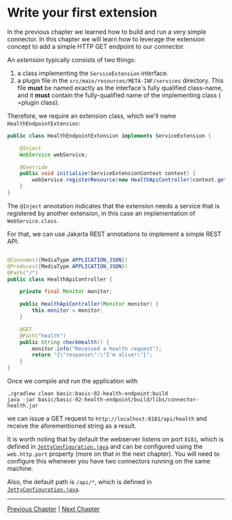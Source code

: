 # Write your first extension

In the previous chapter we learned how to build and run a very simple connector. In this chapter we will learn how to
leverage the extension concept to add a simple HTTP GET endpoint to our connector.

An _extension_ typically consists of two things:

1. a class implementing the `ServiceExtension` interface.
2. a plugin file in the `src/main/resources/META-INF/services` directory. This file **must** be named exactly as the
   interface's fully qualified class-name, and it **must** contain the fully-qualified name of the implementing class (
   =plugin class).

Therefore, we require an extension class, which we'll name `HealthEndpointExtension`:

```java
public class HealthEndpointExtension implements ServiceExtension {

    @Inject
    WebService webService;

    @Override
    public void initialize(ServiceExtensionContext context) {
        webService.registerResource(new HealthApiController(context.getMonitor()));
    }
}
```

The `@Inject` annotation indicates that the extension needs a service that is registered by another extension, in
this case an implementation of `WebService.class`.

For that, we can use Jakarta REST annotations to implement a simple REST API:

```java

@Consumes({MediaType.APPLICATION_JSON})
@Produces({MediaType.APPLICATION_JSON})
@Path("/")
public class HealthApiController {

    private final Monitor monitor;

    public HealthApiController(Monitor monitor) {
        this.monitor = monitor;
    }

    @GET
    @Path("health")
    public String checkHealth() {
        monitor.info("Received a health request");
        return "{\"response\":\"I'm alive!\"}";
    }
}
```

Once we compile and run the application with

```shell
./gradlew clean basic:basic-02-health-endpoint:build
java -jar basic/basic-02-health-endpoint/build/libs/connector-health.jar
```

we can issue a GET request to `http://localhost:8181/api/health` and receive the aforementioned string as a result.

It is worth noting that by default the webserver listens on port `8181`, which is defined in
[`JettyConfiguration.java`](https://github.com/eclipse-edc/Connector/blob/releases/extensions/common/http/jetty-core/src/main/java/org/eclipse/edc/web/jetty/JettyConfiguration.java)
and can be configured using the `web.http.port` property (more on that in the next chapter). You will need to configure
this whenever you have two connectors running on the same machine.

Also, the default path is `/api/*`, which is defined in
[`JettyConfiguration.java`](https://github.com/eclipse-edc/Connector/blob/releases/extensions/common/http/jetty-core/src/main/java/org/eclipse/edc/web/jetty/JettyConfiguration.java).

---

[Previous Chapter](../basic-01-basic-connector/README.md) | [Next Chapter](../basic-03-configuration/README.md)